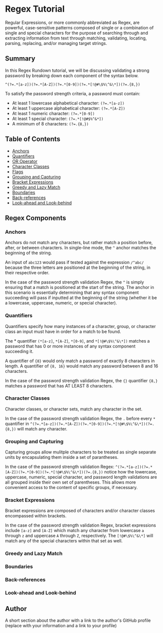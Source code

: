 # Regex Tutorial

Regular Expressions, or more commonly abbreviated as Regex, are powerful, case-sensitive patterns composed of single or a combination of single and special characters for the purpose of searching through and extracting information from text through matching, validating, locating, parsing, replacing, and/or managing target strings.

## Summary

In this Regex Rundown tutorial, we will be discussing validating a strong password by breaking down each component of the syntax below.

`^(?=.*[a-z])(?=.*[A-Z])(?=.*[0-9])(?=.*[!@#\$%\^&\*])(?=.{8,})`

To satisfy the password strength criteria, a password must contain:

* At least 1 lowercase alphabetical character: `(?=.*[a-z])`
* At least 1 uppercase alphabetical character: `(?=.*[A-Z])`
* At least 1 numeric character: `(?=.*[0-9])`
* At least 1 special character: `(?=.*[!@#$%^&*])`
* A minimum of 8 characters: `(?=.{8,})`

## Table of Contents

- [Anchors](#anchors)
- [Quantifiers](#quantifiers)
- [OR Operator](#or-operator)
- [Character Classes](#character-classes)
- [Flags](#flags)
- [Grouping and Capturing](#grouping-and-capturing)
- [Bracket Expressions](#bracket-expressions)
- [Greedy and Lazy Match](#greedy-and-lazy-match)
- [Boundaries](#boundaries)
- [Back-references](#back-references)
- [Look-ahead and Look-behind](#look-ahead-and-look-behind)

## Regex Components

### Anchors

Anchors do not match any characters, but rather match a position before, after, or between characters. In single-line mode, the `^` anchor matches the beginning of the string.

An input of `abc123` would pass if tested against the expression `/^abc/` because the three letters are positioned at the beginning of the string, in their respective order.

In the case of the password strength validation Regex, the `^` is simply ensuring that a match is positioned at the start of the string. The anchor in this scenario is essentially determining that any syntax component succeeding will pass if inputted at the beginning of the string (whether it be a lowercase, uppercase, numeric, or special character).


### Quantifiers

Quantifiers specify how many instances of a character, group, or character class an input must have in order for a match to be found.

The * quantifier `(*[a-z]`, `*[A-Z]`, `*[0-9]`, and `*[!@#\$%\^&\*])` matches a password that has 0 or more instances of any syntax component succeeding it.

A quantifier of `{8}` would only match a password of exactly 8 characters in length. A quantifier of `{8, 16}` would match any password between 8 and 16 characters.

In the case of the password strength validation Regex, the `{}` quantifier `{8,}` matches a password that has AT LEAST 8 characters.

### Character Classes

Character classes, or character sets, match any character in the set.

In the case of the password strength validation Regex, the `.` before every `*` quantifier in `^(?=.*[a-z])(?=.*[A-Z])(?=.*[0-9])(?=.*[!@#\$%\^&\*])(?=.{8,})` will match any character.

### Grouping and Capturing

Capturing groups allow mulitple characters to be treated as single separate units by encapsulating them inside a set of parantheses.

In the case of the password strength validation Regex: `^(?=.*[a-z])(?=.*[A-Z])(?=.*[0-9])(?=.*[!@#\$%\^&\*])(?=.{8,})` notice how the lowercase, uppercase, numeric, special character, and password length validations are all grouped inside their own set of parentheses. This allows more convenient access to the content of specific groups, if necessary.

### Bracket Expressions

Bracket expressions are composed of characters and/or character classes encompassed within brackets.

In the case of the password strength validation Regex, bracket expressions include `[a-z]` and `[A-Z]` which match any character from lowercase `a` through `z` and uppercase `A` through `Z`, respectively. The `[!@#\$%\^&\*]` will match any of the special characters within that set as well.
### Greedy and Lazy Match

### Boundaries

### Back-references

### Look-ahead and Look-behind

## Author

A short section about the author with a link to the author's GitHub profile (replace with your information and a link to your profile)
